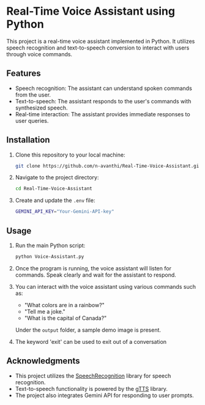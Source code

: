 # Real-Time Voice Assistant using Python

This project is a real-time voice assistant implemented in Python. It utilizes speech recognition and text-to-speech conversion to interact with users through voice commands.

## Features

- Speech recognition: The assistant can understand spoken commands from the user.
- Text-to-speech: The assistant responds to the user's commands with synthesized speech.
- Real-time interaction: The assistant provides immediate responses to user queries.

## Installation

1. Clone this repository to your local machine:

    ```bash
    git clone https://github.com/n-avanthi/Real-Time-Voice-Assistant.git
    ```

2. Navigate to the project directory:

    ```bash
    cd Real-Time-Voice-Assistant
    ```

3. Create and update the `.env` file:

    ```bash
    GEMINI_API_KEY="Your-Gemini-API-key"
    ```

## Usage

1. Run the main Python script:

    ```bash
    python Voice-Assistant.py
    ```

2. Once the program is running, the voice assistant will listen for commands. Speak clearly and wait for the assistant to respond.

3. You can interact with the voice assistant using various commands such as:
   - "What colors are in a rainbow?"
   - "Tell me a joke."
   - "What is the capital of Canada?"
     
   Under the `output` folder, a sample demo image is present.
4. The keyword 'exit' can be used to exit out of a conversation 

## Acknowledgments

- This project utilizes the [SpeechRecognition](https://pypi.org/project/SpeechRecognition/) library for speech recognition.
- Text-to-speech functionality is powered by the [gTTS](https://pypi.org/project/gTTS/) library.
- The project also integrates Gemini API for responding to user prompts.
